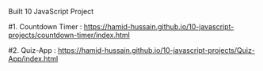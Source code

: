 Built 10 JavaScript Project

#1. Countdown Timer : https://hamid-hussain.github.io/10-javascript-projects/countdown-timer/index.html

#2. Quiz-App : https://hamid-hussain.github.io/10-javascript-projects/Quiz-App/index.html